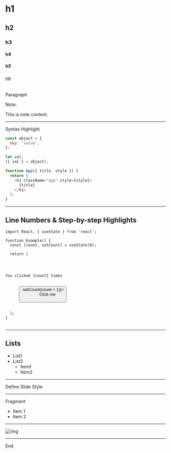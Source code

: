 # h1

## h2

### h3

#### h4

##### h5

###### h6

Paragraph

Note:

This is note content.

---

Syntax Highlight

```js
const object = {
  key: 'value',
};

let val;
({ val } = object);
```

```js
function App({ title, style }) {
  return (
    <h1 className="app" style={style}>
      {title}
    </h1>
  );
}
```

---

## Line Numbers & Step-by-step Highlights

<pre>
<code class="hljs" data-line-numbers="1|3,6-14|4">import React, { useState } from 'react';

function Example() {
  const [count, setCount] = useState(0);

  return (
    <div>
      <p>You clicked {count} times</p>
      <button onClick={() => setCount(count + 1)}>
        Click me
      </button>
    </div>
  );
}
</code>
</pre>

---

## Lists

- List1
- List2
  - Item1
  - Item2

---

Define Slide Style

<!-- .slide: data-background="#ff9999" style="color: #ffffff;" -->

---

Fragment

- Item 1 <!-- .element: class="fragment" data-fragment-index="2" -->
- Item 2 <!-- .element: class="fragment grow" data-fragment-index="1" -->

---

![img](./parallax.jpg)

---

End
